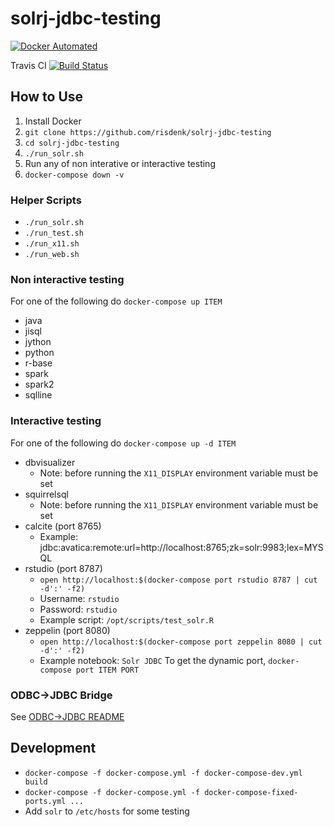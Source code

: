 # solrj-jdbc-testing

[![Docker Automated](https://img.shields.io/docker/automated/risdenk/solrj-jdbc-testing.svg)](https://hub.docker.com/r/risdenk/solrj-jdbc-testing/)

Travis CI [![Build Status](https://travis-ci.org/risdenk/solrj-jdbc-testing.svg?branch=master)](https://travis-ci.org/risdenk/solrj-jdbc-testing)

## How to Use
1. Install Docker
2. `git clone https://github.com/risdenk/solrj-jdbc-testing`
3. `cd solrj-jdbc-testing`
4. `./run_solr.sh`
5. Run any of non interative or interactive testing
6. `docker-compose down -v`

### Helper Scripts
* `./run_solr.sh`
* `./run_test.sh`
* `./run_x11.sh`
* `./run_web.sh`

### Non interactive testing
For one of the following do `docker-compose up ITEM`

* java
* jisql
* jython
* python
* r-base
* spark
* spark2
* sqlline

### Interactive testing
For one of the following do `docker-compose up -d ITEM`

* dbvisualizer
  * Note: before running the `X11_DISPLAY` environment variable must be set
* squirrelsql
  * Note: before running the `X11_DISPLAY` environment variable must be set
* calcite (port 8765)
  * Example: jdbc:avatica:remote:url=http://localhost:8765;zk=solr:9983;lex=MYSQL
* rstudio (port 8787)
  * `open http://localhost:$(docker-compose port rstudio 8787 | cut -d':' -f2)`
  * Username: `rstudio`
  * Password: `rstudio`
  * Example script: `/opt/scripts/test_solr.R`
* zeppelin (port 8080)
  * `open http://localhost:$(docker-compose port zeppelin 8080 | cut -d':' -f2)`
  * Example notebook: `Solr JDBC`
To get the dynamic port, `docker-compose port ITEM PORT`

### ODBC->JDBC Bridge
See [ODBC->JDBC README](odbc/README.md)

## Development
* `docker-compose -f docker-compose.yml -f docker-compose-dev.yml build`
* `docker-compose -f docker-compose.yml -f docker-compose-fixed-ports.yml ...`
* Add `solr` to `/etc/hosts` for some testing

